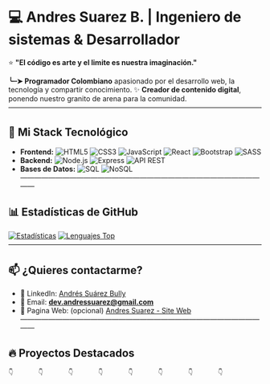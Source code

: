 # 💻 Andres Suarez B. | Ingeniero de sistemas & Desarrollador 

⭐ **"El código es arte y el limite es nuestra imaginación."**

**╰┈➤ Programador Colombiano** apasionado por el desarrollo web, la tecnología y compartir conocimiento. ✨ **Creador de contenido digital**, ponendo nuestro granito de arena para la comunidad.
————————————————————————————————————
## 💼 Mi Stack Tecnológico

- **Frontend:**    ![HTML5](https://img.shields.io/badge/HTML5-E34F26?style=flat&logo=html5&logoColor=white) ![CSS3](https://img.shields.io/badge/CSS3-1572B6?style=flat&logo=css3&logoColor=white) ![JavaScript](https://img.shields.io/badge/JavaScript-F7DF1E?style=flat&logo=javascript&logoColor=black)  ![React](https://img.shields.io/badge/React-61DAFB?style=flat&logo=react&logoColor=black)  ![Bootstrap](https://img.shields.io/badge/Bootstrap-7952B3?style=flat&logo=bootstrap&logoColor=white)  ![SASS](https://img.shields.io/badge/SASS-CC6699?style=flat&logo=sass&logoColor=white)
- **Backend:**    ![Node.js](https://img.shields.io/badge/Node.js-339933?style=flat&logo=node.js&logoColor=white)  ![Express](https://img.shields.io/badge/Express-000000?style=flat&logo=express&logoColor=white)  ![API REST](https://img.shields.io/badge/API_REST-FF6C37?style=flat&logo=json&logoColor=white)
- **Bases de Datos:**    ![SQL](https://img.shields.io/badge/SQL-4479A1?style=flat&logo=mysql&logoColor=white)  ![NoSQL](https://img.shields.io/badge/NoSQL-47A248?style=flat&logo=mongodb&logoColor=white)
————————————————————————————————————
## 📊 Estadísticas de GitHub

[![Estadísticas](https://github-readme-stats.vercel.app/api?username=ACSBITMEN&show_icons=true&theme=radical)](https://github.com/ACSBITMEN)
[![Lenguajes Top](https://github-readme-stats.vercel.app/api/top-langs/?username=ACSBITMEN&layout=compact&theme=radical)](https://github.com/ACSBITMEN)
————————————————————————————————————
## 📫 ¿Quieres contactarme?

- 💼 LinkedIn: [Andrés Suárez Bully](https://www.linkedin.com/in/andr%C3%A9s-su%C3%A1rez-bully-5a5432285/)
- 📧 Email: **dev.andressuarez@gmail.com**
- 🚀 Pagina Web: (opcional) [Andres Suarez - Site Web](https://acsbitmen.github.io/MyPageWeb/)
————————————————————————————————————
## 🔥 Proyectos Destacados
	👇		👇		👇		👇		👇		👇		👇		👇
